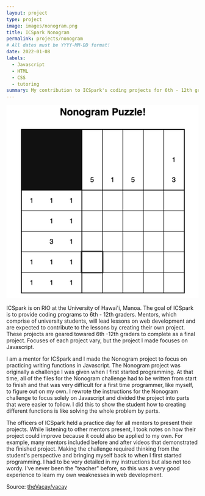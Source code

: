 ```yaml
---
layout: project
type: project
image: images/nonogram.png
title: ICSpark Nonogram
permalink: projects/nonogram
# All dates must be YYYY-MM-DD format!
date: 2022-01-08
labels:
  - Javascript
  - HTML
  - CSS
  - tutoring
summary: My contribution to ICSpark's coding projects for 6th - 12th graders.
---
```


<img class="ui medium right floated rounded image" src="../images/nonogram.png">

ICSpark is on RIO at the University of Hawai'i, Manoa. The goal of ICSpark is to provide coding programs to 6th - 12th graders. Mentors, which comprise of university students, will lead lessons on web development and are expected to contribute to the lessons by creating their own project. These projects are geared towared 6th -12th graders to complete as a final project. Focuses of each project vary, but the project I made focuses on Javascript.

I am a mentor for ICSpark and I made the Nonogram project to focus on practicing writing functions in Javascript. The Nonogram project was originally a challenge I was given when I first started programming. At that time, all of the files for the Nonogram challenge had to be written from start to finish and that was very difficult for a first time programmer, like myself, to figure out on my own. I rewrote the instructions for the Nonogram challenge to focus solely on Javascript and divided the project into parts that were easier to follow. I did this to show the student how to creating different functions is like solving the whole problem by parts.

The officers of ICSpark held a practice day for all mentors to present their projects. While listening to other mentors present, I took notes on how their project could improve because it could also be applied to my own. For example, many mentors included before and after videos that demonstrated the finished project. Making the challenge required thinking from the student's perspective and bringing myself back to when I first started programming. I had to be very detailed in my instructions but also not too wordy. I've never been the "teacher" before, so this was a very good experience to learn my own weaknesses in web development.
 
Source: <a href="https://github.com/theVacay/vacay"><i class="large github icon"></i>theVacay/vacay</a>
